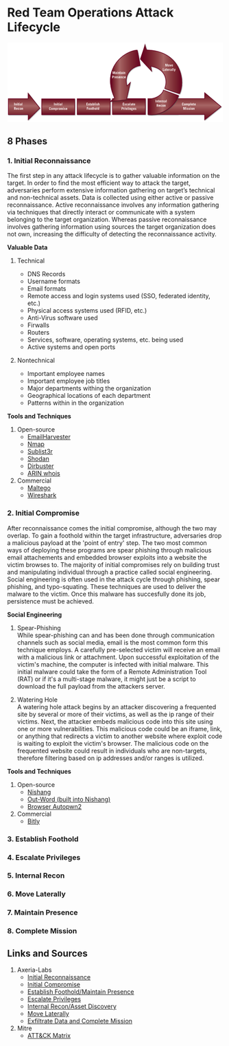 # Red Team Operations Attack Lifecycle

![Attack Lifecycle](static/attack_lifecycle.png)

## 8 Phases

### 1. Initial Reconnaissance
The first step in any attack lifecycle is to gather valuable information on the target. In order to find the most efficient way to attack the target, adversaries perform extensive information gathering on target’s technical and non-technical assets. Data is collected using either active or passive reconnaissance. Active reconnaissance involves any information gathering via techniques that directly interact or communicate with a system belonging to the target organization. Whereas passive reconnaissance involves gathering information using sources the target organization does not own, increasing the difficulty of detecting the reconnaissance activity.

**Valuable Data**
1. Technical
    * DNS Records
    * Username formats
    * Email formats
    * Remote access and login systems used (SSO, federated identity, etc.)
    * Physical access systems used (RFID, etc.)
    * Anti-Virus software used
    * Firwalls
    * Routers
    * Services, software, operating systems, etc. being used
    * Active systems and open ports

2. Nontechnical
    * Important employee names
    * Important employee job titles
    * Major departments withing the organization
    * Geographical locations of each department
    * Patterns within in the organization

**Tools and Techniques**
1. Open-source
    * [EmailHarvester](https://github.com/maldevel/EmailHarvester)
    * [Nmap](https://github.com/nmap/nmap)
    * [Sublist3r](https://github.com/aboul3la/Sublist3r)
    * [Shodan](https://www.shodan.io/)
    * [Dirbuster]()
    * [ARIN whois](https://whois.arin.net/ui/)
2. Commercial
    * [Maltego](https://docs.maltego.com/support/home)
    * [Wireshark](https://www.wireshark.org/)

### 2. Initial Compromise
After reconnaissance comes the initial compromise, although the two may overlap. To gain a foothold within the target infrastructure, adversaries drop a malicious payload at the 'point of entry' step. The two most common ways of deploying these programs are spear phishing through malicious email attachements and embedded browser exploits into a website the victim browses to. The majority of initial compromises rely on building trust and manipulating individual through a practice called social engineering. Social engineering is often used in the attack cycle through phishing, spear phishing, and typo-squating. These techniques are used to deliver the malware to the victim. Once this malware has succesfully done its job, persistence must be achieved.

**Social Engineering**
1. Spear-Phishing  
While spear-phishing can and has been done through communication channels such as social media, email is the most common form this technique employs. A carefully pre-selected victim will receive an email with a malicious link or attachment. Upon successful exploitation of the victim's machine, the computer is infected with initial malware. This initial malware could take the form of a Remote Administration Tool (RAT) or if it's a multi-stage malware, it might just be a script to download the full payload from the attackers server.

2. Watering Hole  
A watering hole attack begins by an attacker discovering a frequented site by several or more of their victims, as well as the ip range of their victims. Next, the attacker embeds malicious code into this site using one or more vulnerabilities. This malicious code could be an iframe, link, or anything that redirects a victim to another website where exploit code is waiting to exploit the victim's browser. The malicious code on the frequented website could result in individuals who are non-targets, therefore filtering based on ip addresses and/or ranges is utilized.

**Tools and Techniques**
1. Open-source
    * [Nishang](https://github.com/samratashok/nishang)
    * [Out-Word (built into Nishang)](https://raw.githubusercontent.com/samratashok/nishang/master/Client/Out-Word.ps1)
    * [Browser Autopwn2](https://www.rapid7.com/db/modules/auxiliary/server/browser_autopwn2)
2. Commercial
    * [Bitly](https://bitly.com/)

### 3. Establish Foothold



### 4. Escalate Privileges



### 5. Internal Recon



### 6. Move Laterally



### 7. Maintain Presence



### 8. Complete Mission


## Links and Sources
1. Axeria-Labs
    * [Initial Reconnaissance](https://azeria-labs.com/reconnaissance/)
    * [Initial Compromise](https://azeria-labs.com/initial-compromise/)
    * [Establish Foothold/Maintain Presence](https://azeria-labs.com/persistence/)
    * [Escalate Privileges](https://azeria-labs.com/privilege-escalation/)
    * [Internal Recon/Asset Discovery](https://azeria-labs.com/asset-discovery/)
    * [Move Laterally](https://azeria-labs.com/lateral-movement/)
    * [Exfiltrate Data and Complete Mission](https://azeria-labs.com/data-exfiltration/)
2. Mitre
    * [ATT&CK Matrix](https://attack.mitre.org/)